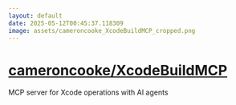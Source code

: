 ```yaml
---
layout: default
date: 2025-05-12T00:45:37.118309
image: assets/cameroncooke_XcodeBuildMCP_cropped.png
---
```


# [cameroncooke/XcodeBuildMCP](https://github.com/cameroncooke/XcodeBuildMCP)

MCP server for Xcode operations with AI agents
